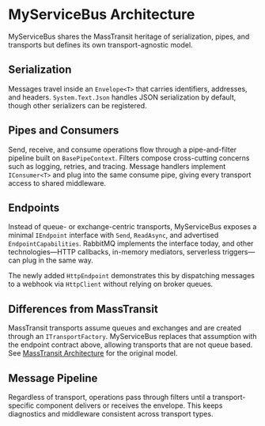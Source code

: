 # MyServiceBus Architecture

MyServiceBus shares the MassTransit heritage of serialization, pipes, and transports but defines its own transport-agnostic model.

## Serialization

Messages travel inside an `Envelope<T>` that carries identifiers, addresses, and headers. `System.Text.Json` handles JSON serialization by default, though other serializers can be registered.

## Pipes and Consumers

Send, receive, and consume operations flow through a pipe-and-filter pipeline built on `BasePipeContext`. Filters compose cross-cutting concerns such as logging, retries, and tracing. Message handlers implement `IConsumer<T>` and plug into the same consume pipe, giving every transport access to shared middleware.

## Endpoints

Instead of queue- or exchange-centric transports, MyServiceBus exposes a minimal `IEndpoint` interface with `Send`, `ReadAsync`, and advertised `EndpointCapabilities`. RabbitMQ implements the interface today, and other technologies—HTTP callbacks, in-memory mediators, serverless triggers—can plug in the same way.

The newly added `HttpEndpoint` demonstrates this by dispatching messages to a webhook via `HttpClient` without relying on broker queues.

## Differences from MassTransit

MassTransit transports assume queues and exchanges and are created through an `ITransportFactory`. MyServiceBus replaces that assumption with the endpoint contract above, allowing transports that are not queue based. See [MassTransit Architecture](masstransit-architecture.md) for the original model.

## Message Pipeline

Regardless of transport, operations pass through filters until a transport-specific component delivers or receives the envelope. This keeps diagnostics and middleware consistent across transport types.

